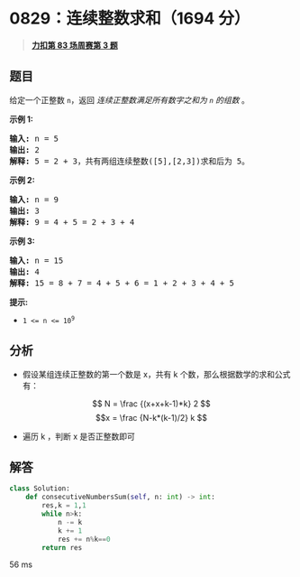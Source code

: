 # 0829：连续整数求和（1694 分）


> <u>**[力扣第 83 场周赛第 3 题](https://leetcode.cn/problems/consecutive-numbers-sum/)**</u>

## 题目

<p>给定一个正整数 <code>n</code>，返回 <em>连续正整数满足所有数字之和为 <code>n</code> 的组数</em> 。 </p>



<p><strong>示</strong><strong>例 1:</strong></p>

<pre>
<strong>输入: </strong>n = 5
<strong>输出: </strong>2
<strong>解释: </strong>5 = 2 + 3，共有两组连续整数([5],[2,3])求和后为 5。</pre>

<p><strong>示例 2:</strong></p>

<pre>
<strong>输入: </strong>n = 9
<strong>输出: </strong>3
<strong>解释: </strong>9 = 4 + 5 = 2 + 3 + 4</pre>

<p><strong>示例 3:</strong></p>

<pre>
<strong>输入: </strong>n = 15
<strong>输出: </strong>4
<strong>解释: </strong>15 = 8 + 7 = 4 + 5 + 6 = 1 + 2 + 3 + 4 + 5</pre>



<p><strong>提示:</strong></p>

<ul>
<li><code>1 &lt;= n &lt;= 10<sup>9</sup></code>​​​​​​​</li>
</ul>




## 分析

- 假设某组连续正整数的第一个数是 x，共有 k 个数，那么根据数学的求和公式有：

$$ N = \frac {(x+x+k-1)*k} 2 $$$$x = \frac {N-k*(k-1)/2} k $$
- 遍历 k ，判断 x 是否正整数即可

## 解答

```python
class Solution:
    def consecutiveNumbersSum(self, n: int) -> int:
        res,k = 1,1
        while n>k:
            n -= k
            k += 1
            res += n%k==0
        return res
```
56 ms

